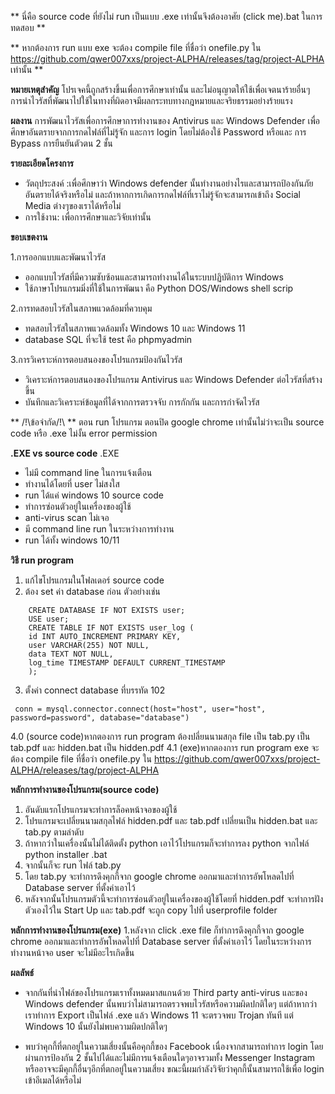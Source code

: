 ** นี่คือ source code ที่ยังไม่ run เป็นแบบ .exe เท่านั้นจึงต้องอาศัย (click me).bat ในการทดสอบ **

** หากต้องการ run แบบ exe จะต้อง compile file ที่ชื่อว่า onefile.py ใน
https://github.com/qwer007xxs/project-ALPHA/releases/tag/project-ALPHA เท่านั้น **

**หมายเหตุสำคัญ**
โปรเจคนี้ถูกสร้างขึ้นเพื่อการศึกษาเท่านั้น และไม่อนุญาตให้ใช้เพื่อเจตนาร้ายอื่นๆ การนำไวรัสที่พัฒนาไปใช้ในทางที่ผิดอาจมีผลกระทบทางกฎหมายและจริยธรรมอย่างร้ายแรง

**ผลงาน**
   การพัฒนาไวรัสเพื่อการศึกษาการทำงานของ Antivirus และ Windows Defender
   เพื่อศึกษาอันตรายจากการกดไฟล์ที่ไม่รู้จัก
   และการ login โดยไม่ต้องใช้ Password หรือและ การ Bypass การยืนยันตัวตน 2 ชั้น

**รายละเอียดโครงการ**
- วัตถุประสงค์ :เพื่อศึกษาว่า Windows defender นั้นทำงานอย่างไรและสามารถป้องกันภัยอันตรายได้จริงหรือไม่
   และถ้าหากการเกิดการกดไฟล์ที่เราไม่รู้จักจะสามารถเข้าถึง Social Media ต่างๆของเราได้หรือไม่
- การใช้งาน: เพื่อการศึกษาและวิจัยเท่านั้น

**ขอบเขตงาน**
 
 1.การออกแบบและพัฒนาไวรัส
- ออกแบบไวรัสที่มีความซับซ้อนและสามารถทำงานได้ในระบบปฏิบัติการ Windows
- ใช้ภาษาโปรแกรมมิ่งที่ใช้ในการพัฒนา คือ Python DOS/Windows shell scrip

2.การทดสอบไวรัสในสภาพแวดล้อมที่ควบคุม
- ทดสอบไวรัสในสภาพแวดล้อมทั้ง Windows 10 และ Windows 11
- database SQL ที่จะใช้ test คือ phpmyadmin 

3.การวิเคราะห์การตอบสนองของโปรแกรมป้องกันไวรัส
- วิเคราะห์การตอบสนองของโปรแกรม Antivirus และ Windows Defender ต่อไวรัสที่สร้างขึ้น
- บันทึกและวิเคราะห์ข้อมูลที่ได้จากการตรวจจับ การกักกัน และการกำจัดไวรัส

** /!\ข้อจำกัด/!\ **
ตอน run โปรแกรม ตอนปิด google chrome เท่านั้นไม่ว่าจะเป็น source code หรือ .exe
ไม่งั้น error permission


**.EXE vs source code**
.EXE
- ไม่มี command line ในการแจ้งเตือน
- ทำงานได้โดยที่ user ไม่สงใส
- run ได้แค่ windows 10
source code
- ทำการซ่อนตัวอยู่ในเครื่องของผู้ใช้
- anti-virus scan ไม่เจอ
- มี command line run ในระหว่างการทำงาน
- run ได้ทั้ง windows 10/11

  
**วิธี run program**
1. แก้ไขโปรแกรมในโฟลเดอร์ source code
2. ต้อง set ค่า database ก่อน ตัวอย่างเช่น
```
	CREATE DATABASE IF NOT EXISTS user;
	USE user;
	CREATE TABLE IF NOT EXISTS user_log (
	id INT AUTO_INCREMENT PRIMARY KEY,
	user VARCHAR(255) NOT NULL,
	data TEXT NOT NULL,
	log_time TIMESTAMP DEFAULT CURRENT_TIMESTAMP
	);
```
3. ตั้งค่า connect database ที่บรรทัด 102
```
 conn = mysql.connector.connect(host="host", user="host", password=password", database="database")
 ```
4.0 (source code)หากตองการ run program ต้องปลี่ยนนามสกุล file เป็น tab.py เป็น tab.pdf และ hidden.bat เป็น hidden.pdf
4.1 (exe)หากตองการ run program exe จะต้อง compile file ที่ชื่อว่า onefile.py ใน 
https://github.com/qwer007xxs/project-ALPHA/releases/tag/project-ALPHA

**หลักการทำงานของโปรแกรม(source code)**
1. อันดับแรกโปรแกรมจะทำการล็อคหน้าจอของผู้ใช้ 
2. โปรแกรมจะเปลี่ยนนามสกุลไฟล์ hidden.pdf และ tab.pdf เปลี่ยนเป็น hidden.bat และ tab.py ตามลำดับ
3. ถ้าหากว่าในเครื่องนั้นไม่ได้ติดตั้ง python เอาไว้โปรแกรมก็จะทำการลง python จากไฟล์ python installer .bat
4. จากนั้นก็จะ run ไฟล์ tab.py
5. โดย tab.py จะทำการดึงคุกกี้จาก google chrome ออกมาและทำการอัพโหลดไปที่ Database server ที่ตั้งค่าเอาไว้
6. หลังจากนั้นโปรแกรมตัวนี้จะทำการซ่อนตัวอยู่ในเครื่องของผู้ใช้โดยที่ hidden.pdf จะทำการฝังตัวเองไว้ใน Start Up และ tab.pdf จะถูก copy ไปที่ userprofile folder
   
**หลักการทำงานของโปรแกรม(exe)**
1.หลังจาก click .exe file ก็ทำการดึงคุกกี้จาก google chrome ออกมาและทำการอัพโหลดไปที่ Database server ที่ตั้งค่าเอาไว้ 
 โดยในระหว่างการทำงานหน้าจอ user จะไม่มีอะไรเกิดขึ้น

**ผลลัพธ์**
- จากกันที่นำไฟล์ของโปรแกรมเราทั้งหมดมาสแกนด้วย Third party anti-virus และของ Windows defender นั้นพบว่าไม่สามารถตรวจพบไวรัสหรือความผิดปกติใดๆ
  แต่ถ้าหากว่าเราทำการ Export เป็นไฟล์ .exe แล้ว Windows 11 จะตรวจพบ Trojan ทันที
  แต่ Windows 10 นั้นยังไม่พบความผิดปกติใดๆ
  
- พบว่าคุกกี้ที่ตกอยู่ในความเสี่ยงนั้นคือคุกกี้ของ Facebook เนื่องจากสามารถทำการ login โดยผ่านการป้องกัน 2 ชั้นไปได้และไม่มีการแจ้งเตือนใดๆอาจรวมทั้ง Messenger 
  Instagram หรืออาจจะมีคุกกี้อื่นๆอีกที่ตกอยู่ในความเสี่ยง ขณะนี้ผมกำลังวิจัยว่าคุกกี้นั้นสามารถใช้เพื่อ login เข้าอีเมลได้หรือไม่
